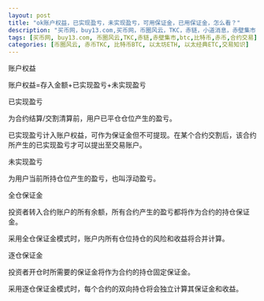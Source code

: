 ```yaml
---
layout: post
title: "ok账户权益，已实现盈亏，未实现盈亏，可用保证金，已用保证金，怎么看？"
description: "买币网，buy13.com,买币网，币圈风云，TKC，赤链，小道消息，赤壁集市，赤币"
tags: [买币网, buy13.com, 币圈风云,TKC,赤链,赤壁集市,btc,比特币,赤币,合约交易]
categories: [币圈风云, 赤币TKC, 比特币BTC, 以太坊ETH, 以太经典ETC,交易知识]
---
```

账户权益

账户权益=存入金额+已实现盈亏+未实现盈亏

已实现盈亏

为合约结算/交割清算前，用户已平仓仓位产生的盈亏。

已实现盈亏计入账户权益，可作为保证金但不可提现。在某个合约交割后，该合约所产生的已实现盈亏才可以提出至交易账户。

未实现盈亏

为用户当前所持仓位产生的盈亏，也叫浮动盈亏。

全仓保证金

投资者转入合约账户的所有余额，所有合约产生的盈亏都将作为合约的持仓保证金。

采用全仓保证金模式时，账户内所有仓位持仓的风险和收益将合并计算。

逐仓保证金

投资者开仓时所需要的保证金将作为合约的持仓固定保证金。

采用逐仓保证金模式时，每个合约的双向持仓将会独立计算其保证金和收益。
